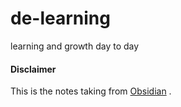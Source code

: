 # de-learning
learning and growth day to day

#### Disclaimer
This is the notes taking from [Obsidian](https://obsidian.md/) .